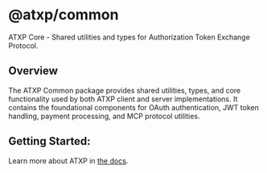 # @atxp/common

ATXP Core - Shared utilities and types for Authorization Token Exchange Protocol.

## Overview

The ATXP Common package provides shared utilities, types, and core functionality used by both ATXP client and server implementations. It contains the foundational components for OAuth authentication, JWT token handling, payment processing, and MCP protocol utilities.

## Getting Started:

Learn more about ATXP in [the docs](https://docs.atxp.ai/atxp).